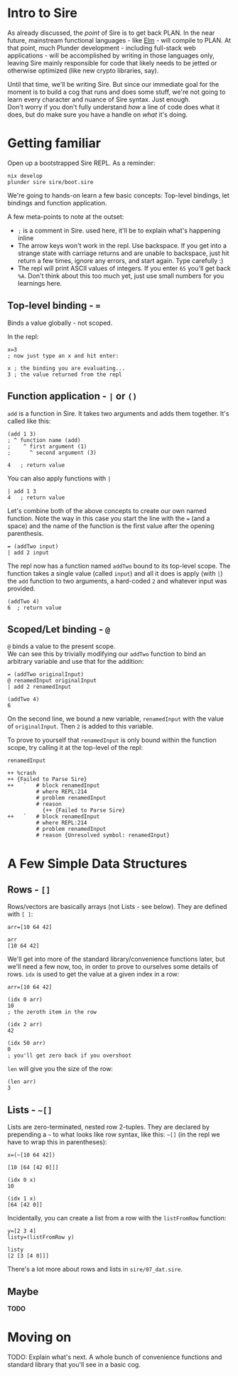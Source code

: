 # Intro to Sire

As already discussed, the _point_ of Sire is to get back PLAN.
In the near future, mainstream functional languages - like
[Elm](https://elm-lang.org/) - will compile to PLAN. At that point, much Plunder
development - including full-stack web applications - will be accomplished by
writing in those languages only, leaving Sire mainly responsible for code that likely
needs to be jetted or otherwise optimized (like new crypto libraries, say).

Until that time, we'll be writing Sire. But since our immediate goal for the
moment is to build a cog that runs and does some stuff, we're not going to learn
every character and nuance of Sire syntax. Just enough.  
Don't worry if you don't fully understand _how_ a line of code does what it
does, but do make sure you have a handle on _what_ it's doing.

# Getting familiar

Open up a bootstrapped Sire REPL. As a reminder:

```
nix develop
plunder sire sire/boot.sire
```

We're going to hands-on learn a few basic concepts: Top-level bindings, let
bindings and function application.

A few meta-points to note at the outset:
- `;` is a comment in Sire. used here, it'll be to explain what's happening
inline
- The arrow keys won't work in the repl. Use backspace. If you get into a
strange state with carriage returns and are unable to backspace, just hit return
a few times, ignore any errors, and start again. Type carefully :)
- The repl will print ASCII values of integers. If you enter `65` you'll get
back `%A`. Don't think about this too much yet, just use small numbers for you
learnings here.

## Top-level binding - `=`

Binds a value globally - not scoped.

In the repl:

```sire
x=3
; now just type an x and hit enter:

x ; the binding you are evaluating...
3 ; the value returned from the repl
```

## Function application - `|` or `()`

`add` is a function in Sire. It takes two arguments and adds them together. It's
called like this:

```sire
(add 1 3)
; ^ function name (add)
;    ^ first argument (1)
;      ^ second argument (3)

4   ; return value
```

You can also apply functions with `|`

```sire
| add 1 3
4   ; return value
```

Let's combine both of the above concepts to create our own named function. Note
the way in this case you start the line with the `=` (and a space) and the name of the
function is the first value after the opening parenthesis.


```sire
= (addTwo input)
| add 2 input
```

The repl now has a function named `addTwo` bound to its top-level scope. The
function takes a single value (called `input`) and all it does is apply (with
`|`) the `add` function to two arguments, a hard-coded `2` and whatever input
was provided.

```sire
(addTwo 4)
6  ; return value
```

## Scoped/Let binding - `@`

`@` binds a value to the present scope.  
We can see this by trivially modifying our `addTwo` function to bind an
arbitrary variable and use that for the addition:

```sire
= (addTwo originalInput)
@ renamedInput originalInput
| add 2 renamedInput

(addTwo 4)
6
```

On the second line, we bound a new variable, `renamedInput` with the value of
`originalInput`. Then `2` is added to this variable.

To prove to yourself that `renamedInput` is only bound within the function
scope, try calling it at the top-level of the repl:

```sire
renamedInput

++ %crash
++ {Failed to Parse Sire}
++   `   # block renamedInput
         # where REPL:214
         # problem renamedInput
         # reason
           {++ {Failed to Parse Sire}
++   `   # block renamedInput
         # where REPL:214
         # problem renamedInput
         # reason {Unresolved symbol: renamedInput}
```

# A Few Simple Data Structures

## Rows - `[]`

Rows/vectors are basically arrays (not Lists - see below). They are defined with `[ ]`:

```sire
arr=[10 64 42]

arr
[10 64 42]
```

We'll get into more of the standard library/convenience functions later, but
we'll need a few now, too, in order to prove to ourselves some details of rows.
`idx` is used to get the value at a given index in a row:

```sire
arr=[10 64 42]

(idx 0 arr)
10
; the zeroth item in the row

(idx 2 arr)
42

(idx 50 arr)
0
; you'll get zero back if you overshoot
```

`len` will give you the size of the row:

```sire
(len arr)
3
```

## Lists - `~[]`

Lists are zero-terminated, nested row 2-tuples. They are declared by prepending a `~` to
what looks like row syntax, like this: `~[]` (in the repl we have to wrap this
in parentheses):

```sire
x=(~[10 64 42])

[10 [64 [42 0]]]

(idx 0 x)
10

(idx 1 x)
[64 [42 0]]
```

Incidentally, you can create a list from a row with the `listFromRow` function:

```
y=[2 3 4]
listy=(listFromRow y)

listy
[2 [3 [4 0]]]
```

There's a lot more about rows and lists in `sire/07_dat.sire`.

## Maybe

**TODO**

# Moving on

TODO: Explain what's next. A whole bunch of convenience functions and standard
library that you'll see in a basic cog.
